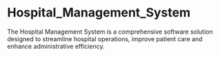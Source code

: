 # Hospital_Management_System
The Hospital Management System is a comprehensive software solution designed to streamline hospital operations, improve patient care and enhance administrative efficiency.
